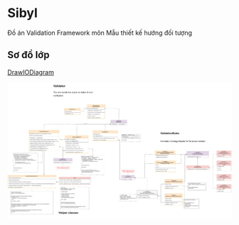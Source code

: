 # Sibyl

Đồ án Validation Framework môn Mẫu thiết kế hướng đối tượng

## Sơ đồ lớp

[DrawIODiagram](https://app.diagrams.net/#G1SOvu2uyVjhzjRU7mgmaGAEXy17UfVIOQ)

![alt text](https://github.com/design-pattern-cq-18-3-group-23/Sibyl/blob/main/Document/UML_Design.png)
